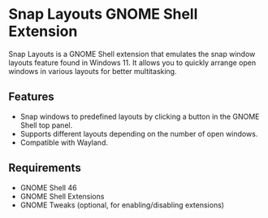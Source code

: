 # Snap Layouts GNOME Shell Extension

Snap Layouts is a GNOME Shell extension that emulates the snap window layouts feature found in Windows 11. It allows you to quickly arrange open windows in various layouts for better multitasking.

## Features

- Snap windows to predefined layouts by clicking a button in the GNOME Shell top panel.
- Supports different layouts depending on the number of open windows.
- Compatible with Wayland.

## Requirements

- GNOME Shell 46
- GNOME Shell Extensions
- GNOME Tweaks (optional, for enabling/disabling extensions)
